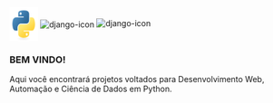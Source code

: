 <div style="display: inline_block"><br>
  <img align="center" alt="Python-icon" height="60" width="50" src="https://raw.githubusercontent.com/devicons/devicon/master/icons/python/python-original.svg">
  <img align="center" alt="django-icon" height="80" width="60" src="https://user-images.githubusercontent.com/63022500/206715217-5cc8183f-81d8-4a79-be8b-630a71680a3f.svg">
  <img alt="django-icon" height="40" width="40" ypad="10" src="https://user-images.githubusercontent.com/63022500/206722352-1be33634-49fb-4503-978b-a2db50c3ab6b.svg">
</div>

<h3>BEM VINDO!</h3> 
Aqui você encontrará projetos voltados para Desenvolvimento Web, Automação e Ciência de Dados em Python.
